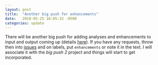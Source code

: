 ```yaml
---
layout: post
title:  "Another big push for enhancements"
date:   2018-05-25 16:05:32 -0500
categories: update
---
```

There will be another big push for adding analyses and enhancements to input and output coming up (details [here](https://github.com/FePhyFoFum/PyPHLAWD/projects)). If you have any requests, throw then into [issues](https://github.com/FePhyFoFum/PyPHLAWD/issues) and on labels, put `enhancements` or note it in the text. I will associate it with the _big push 2_ project and things will start to get incorporated. 